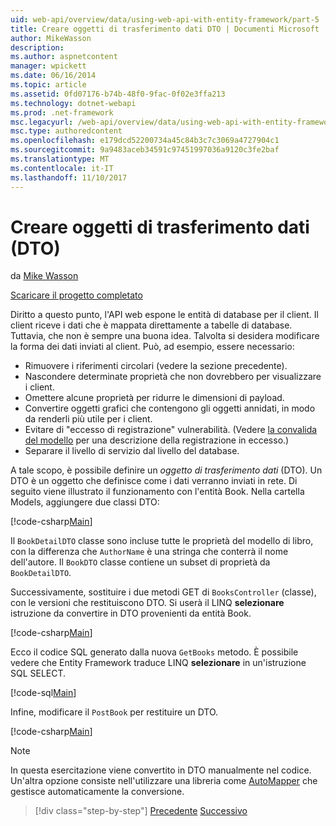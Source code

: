 ```yaml
---
uid: web-api/overview/data/using-web-api-with-entity-framework/part-5
title: Creare oggetti di trasferimento dati DTO | Documenti Microsoft
author: MikeWasson
description: 
ms.author: aspnetcontent
manager: wpickett
ms.date: 06/16/2014
ms.topic: article
ms.assetid: 0fd07176-b74b-48f0-9fac-0f02e3ffa213
ms.technology: dotnet-webapi
ms.prod: .net-framework
msc.legacyurl: /web-api/overview/data/using-web-api-with-entity-framework/part-5
msc.type: authoredcontent
ms.openlocfilehash: e179dcd52200734a45c84b3c7c3069a4727904c1
ms.sourcegitcommit: 9a9483aceb34591c97451997036a9120c3fe2baf
ms.translationtype: MT
ms.contentlocale: it-IT
ms.lasthandoff: 11/10/2017
---
```

<a name="create-data-transfer-objects-dtos"></a>Creare oggetti di trasferimento dati (DTO)
====================
da [Mike Wasson](https://github.com/MikeWasson)

[Scaricare il progetto completato](https://github.com/MikeWasson/BookService)

Diritto a questo punto, l'API web espone le entità di database per il client. Il client riceve i dati che è mappata direttamente a tabelle di database. Tuttavia, che non è sempre una buona idea. Talvolta si desidera modificare la forma dei dati inviati al client. Può, ad esempio, essere necessario:

- Rimuovere i riferimenti circolari (vedere la sezione precedente).
- Nascondere determinate proprietà che non dovrebbero per visualizzare i client.
- Omettere alcune proprietà per ridurre le dimensioni di payload.
- Convertire oggetti grafici che contengono gli oggetti annidati, in modo da renderli più utile per i client.
- Evitare di "eccesso di registrazione" vulnerabilità. (Vedere [la convalida del modello](../../formats-and-model-binding/model-validation-in-aspnet-web-api.md) per una descrizione della registrazione in eccesso.)
- Separare il livello di servizio dal livello del database.

A tale scopo, è possibile definire un *oggetto di trasferimento dati* (DTO). Un DTO è un oggetto che definisce come i dati verranno inviati in rete. Di seguito viene illustrato il funzionamento con l'entità Book. Nella cartella Models, aggiungere due classi DTO:

[!code-csharp[Main](part-5/samples/sample1.cs)]

Il `BookDetailDTO` classe sono incluse tutte le proprietà del modello di libro, con la differenza che `AuthorName` è una stringa che conterrà il nome dell'autore. Il `BookDTO` classe contiene un subset di proprietà da `BookDetailDTO`.

Successivamente, sostituire i due metodi GET di `BooksController` (classe), con le versioni che restituiscono DTO. Si userà il LINQ **selezionare** istruzione da convertire in DTO provenienti da entità Book.

[!code-csharp[Main](part-5/samples/sample2.cs)]

Ecco il codice SQL generato dalla nuova `GetBooks` metodo. È possibile vedere che Entity Framework traduce LINQ **selezionare** in un'istruzione SQL SELECT.

[!code-sql[Main](part-5/samples/sample3.sql)]

Infine, modificare il `PostBook` per restituire un DTO.

[!code-csharp[Main](part-5/samples/sample4.cs)]

> [!NOTE]
> In questa esercitazione viene convertito in DTO manualmente nel codice. Un'altra opzione consiste nell'utilizzare una libreria come [AutoMapper](http://automapper.org/) che gestisce automaticamente la conversione.

>[!div class="step-by-step"]
[Precedente](part-4.md)
[Successivo](part-6.md)
